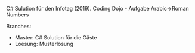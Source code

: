 C# Sulution für den Infotag (2019).
Coding Dojo - Aufgabe Arabic->Roman Numbers

Branches:
* Master: C# Solution für die Gäste
* Loesung: Musterlösung